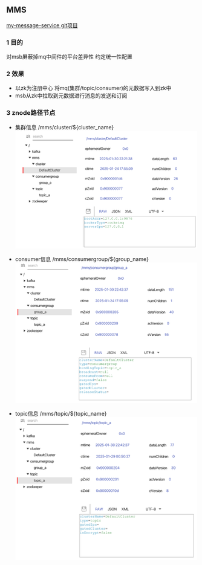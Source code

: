 MMS
---
[my-message-service git项目](https://github.com/Bannirui/my-message-service.git)

### 1 目的
对msb屏蔽掉mq中间件的平台差异性 约定统一性配置

### 2 效果
- 以zk为注册中心 将mq(集群/topic/consumer)的元数据写入到zk中
- msb从zk中拉取到元数据进行消息的发送和订阅

### 3 znode路径节点
- 集群信息 /mms/cluster/${cluster_name}
![](../img/1738249302.png)

- consumer信息 /mms/consumergroup/${group_name}
![](../img/1738249345.png)

- topic信息 /mms/topic/${topic_name}
![](../img/1738249373.png)